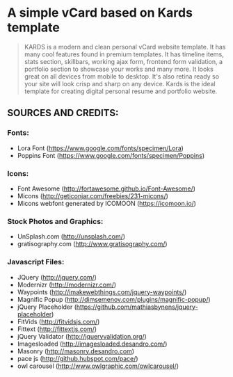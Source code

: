 # A simple vCard based on Kards template

> KARDS is a modern and clean personal vCard website template. It has many cool features found
> in premium templates. It has timeline items, stats section, skillbars, working ajax form,
> frontend form validation, a portfolio section to showcase your works and many more. It looks
> great on all devices from mobile to desktop. It's also retina ready so your site will look
> crisp and sharp on any device. Kards is the ideal template for creating digital personal resume
> and portfolio website.

## SOURCES AND CREDITS:

### Fonts:

- Lora Font (https://www.google.com/fonts/specimen/Lora)
- Poppins Font (https://www.google.com/fonts/specimen/Poppins)

### Icons:

- Font Awesome (http://fortawesome.github.io/Font-Awesome/)
- Micons (http://geticonjar.com/freebies/231-micons/)
- Micons webfont generated by ICOMOON (https://icomoon.io/)

### Stock Photos and Graphics:

- UnSplash.com (http://unsplash.com/)
- gratisography.com (http://www.gratisography.com/)

### Javascript Files:

- JQuery (http://jquery.com/)
- Modernizr (http://modernizr.com/)
- Waypoints (http://imakewebthings.com/jquery-waypoints/)
- Magnific Popup (http://dimsemenov.com/plugins/magnific-popup/)
- jQuery Placeholder (https://github.com/mathiasbynens/jquery-placeholder)
- FitVids (http://fitvidsjs.com/)
- Fittext (http://fittextjs.com/)
- jQuery Validator (http://jqueryvalidation.org/)
- Imagesloaded (http://imagesloaded.desandro.com/)
- Masonry (http://masonry.desandro.com)
- pace js (http://github.hubspot.com/pace/)
- owl carousel (http://www.owlgraphic.com/owlcarousel/)
